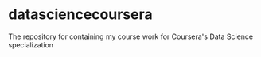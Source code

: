 # datasciencecoursera
The repository for containing my course work for Coursera's Data Science specialization
